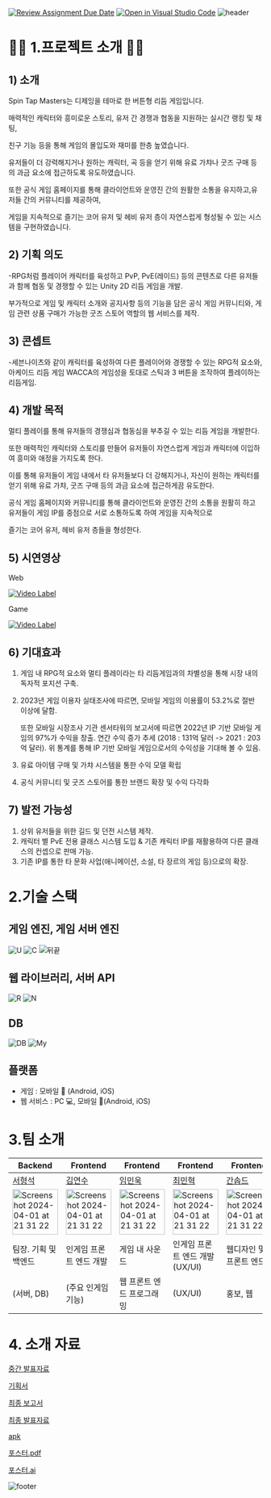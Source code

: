 [![Review Assignment Due Date](https://classroom.github.com/assets/deadline-readme-button-22041afd0340ce965d47ae6ef1cefeee28c7c493a6346c4f15d667ab976d596c.svg)](https://classroom.github.com/a/omXkVCQu)
[![Open in Visual Studio Code](https://classroom.github.com/assets/open-in-vscode-2e0aaae1b6195c2367325f4f02e2d04e9abb55f0b24a779b69b11b9e10269abc.svg)](https://classroom.github.com/online_ide?assignment_repo_id=14318433&assignment_repo_type=AssignmentRepo)
![header](https://capsule-render.vercel.app/api?text=SpinTapMasters)

# 👨‍🎓 1.프로젝트 소개 👩‍🎓

## 1) 소개
Spin Tap Masters는 디제잉을 테마로 한 버튼형 리듬 게임입니다.

매력적인 캐릭터와 흥미로운 스토리, 유저 간 경쟁과 협동을 지원하는 실시간 랭킹 및 채팅, 

친구 기능 등을 통해 게임의 몰입도와 재미를 한층 높였습니다. 

유저들이 더 강력해지거나 원하는 캐릭터, 곡 등을 얻기 위해 유료 가챠나 굿즈 구매 등의 과금 요소에 접근하도록 유도하였습니다.

또한 공식 게임 홈페이지를 통해 클라이언트와 운영진 간의 원활한 소통을 유지하고,유저들 간의 커뮤니티를 제공하여,

게임을 지속적으로 즐기는 코어 유저 및 헤비 유저 층이 자연스럽게 형성될 수 있는 시스템을 구현하였습니다.

## 2) 기획 의도
-RPG처럼 플레이어 캐릭터를 육성하고 PvP, PvE(레이드) 등의 콘텐츠로 다른 유저들과 함께 협동 및 경쟁할 수 있는 Unity 2D 리듬 게임을 개발.

부가적으로 게임 및 캐릭터 소개와 공지사항 등의 기능을 담은 공식 게임 커뮤니티와, 게임 관련 상품 구매가 가능한 굿즈 스토어 역할의 웹 서비스를 제작.

## 3) 콘셉트
-세븐나이츠와 같이 캐릭터를 육성하여 다른 플레이어와 경쟁할 수 있는 RPG적 요소와, 
아케이드 리듬 게임 WACCA의 게임성을 토대로 스틱과 3 버튼을 조작하여 플레이하는 리듬게임.

## 4) 개발 목적
멀티 플레이를 통해 유저들의 경쟁심과 협동심을 부추길 수 있는 리듬 게임을 개발한다. 

또한 매력적인 캐릭터와 스토리를 만들어 유저들이 자연스럽게 게임과 캐릭터에 이입하여 흥미와 애정을 가지도록 한다. 

이를 통해 유저들이 게임 내에서 타 유저들보다 더 강해지거나, 자신이 원하는 캐릭터를 얻기 위해 유료 가챠, 굿즈 구매 등의 과금 요소에 접근하게끔 유도한다. 

공식 게임 홈페이지와 커뮤니티를 통해 클라이언트와 운영진 간의 소통을 원활히 하고 유저들이 게임 IP를 중점으로 서로 소통하도록 하여 게임을 지속적으로 

즐기는 코어 유저, 헤비 유저 층들을 형성한다.

## 5) 시연영상

Web

[![Video Label](http://img.youtube.com/vi/DtKIhjOR1kI/0.jpg)](https://youtu.be/DtKIhjOR1kI)

Game

[![Video Label](http://img.youtube.com/vi/MdImBnooIS8/0.jpg)](https://youtu.be/MdImBnooIS8)

## 6) 기대효과
1) 게임 내 RPG적 요소와 멀티 플레이라는 타 리듬게임과의 차별성을 통해 시장 내의 독자적 포지션 구축.
2) 2023년 게임 이용자 실태조사에 따르면, 모바일 게임의 이용률이 53.2%로 절반 이상에 달함.

   또한 모바일 시장조사 기관 센서타워의 보고서에 따르면 2022년 IP 기반 모바일 게임의 97%가 수익을 창출.
   연간 수익 증가 추세 (2018 : 131억 달러 -> 2021 : 203억 달러). 위 통계를 통해 IP 기반 모바일 게임으로서의 수익성을 기대해 볼 수 있음.
5) 유료 아이템 구매 및 가챠 시스템을 통한 수익 모델 확립
6) 공식 커뮤니티 및 굿즈 스토어를 통한 브랜드 확장 및 수익 다각화

## 7) 발전 가능성
1) 상위 유저들을 위한 길드 및 던전 시스템 제작.
2) 캐릭터 별 PvE 전용 클래스 시스템 도입 & 기존 캐릭터 IP를 재활용하여 다른 클래스의 컨셉으로 판매 가능.
3) 기존 IP를 통한 타 문화 사업(애니메이션, 소설, 타 장르의 게임 등)으로의 확장.

# 2.기술 스택

## 게임 엔진, 게임 서버 엔진
![U](https://img.shields.io/badge/Unity-100000?style=for-the-badge&logo=unity&logoColor=white) ![C](https://img.shields.io/badge/C%23-239120?style=for-the-badge&logo=c-sharp&logoColor=white) ![뒤끝](https://img.shields.io/badge/뒤끝-100000?style=for-the-badge&logoColor=white)

## 웹 라이브러리, 서버 API
![R](https://img.shields.io/badge/React-20232A?style=for-the-badge&logo=react&logoColor=61DAFB)
![N](https://img.shields.io/badge/Node.js-43853D?style=for-the-badge&logo=node.js&logoColor=white)

## DB
![DB](https://img.shields.io/badge/MariaDB-003545?style=flat-square&logo=mariaDB&logoColor=white)
![My](https://img.shields.io/badge/MySQL-4479A1?style=flat-square&logo=MySQL&logoColor=white)

## 플랫폼
-	게임 : 모바일 :iphone: (Android, iOS)
- 웹 서비스 : PC :computer:, 모바일 :iphone:(Android, iOS)

# 3.팀 소개

|Backend|Frontend|Frontend|Frontend|Frontend|
|------|---|---|---|---|
|[서형석](https://github.com/ming0223)|[김연수](https://github.com/yoens/capstone-2024-42)|[임민욱](https://github.com/analogman27/capstone-2024-42)|[최민혁](https://github.com/alsgur3480)|[간솝드](https://github.com/Sumi037/Sumi037.github.io)|
|<img width="90" alt="Screenshot 2024-04-01 at 21 31 22" src="https://github.com/kookmin-sw/capstone-2024-42/assets/96248281/b848f9b1-ed2f-470e-b43c-d6fce0e756cf">|<img width="90" alt="Screenshot 2024-04-01 at 21 31 22" src="https://github.com/kookmin-sw/capstone-2024-42/assets/96248281/6f01a715-0dd9-4d36-bb73-b3e5cd1e50f0">|<img width="90" alt="Screenshot 2024-04-01 at 21 31 22" src="https://github.com/kookmin-sw/capstone-2024-42/assets/96248281/dd8543e4-ed30-4c2a-891e-7bd56db62ce3">|<img width="90" alt="Screenshot 2024-04-01 at 21 31 22" src="https://github.com/kookmin-sw/capstone-2024-42/assets/96248281/973b5b8b-8f50-4849-a143-c1b6e8529b2f">|<img width="90" alt="Screenshot 2024-04-01 at 21 31 22" src="https://github.com/kookmin-sw/capstone-2024-42/assets/96248281/223a49f1-3563-4deb-9b54-3d79f4757a15">|
|팀장. 기획 및 백엔드|인게임 프론트 엔드 개발|게임 내 사운드|인게임 프론트 엔드 개발 (UX/UI)|웹디자인 및 프론트 엔드|
(서버, DB)|(주요 인게임 기능)|웹 프론트 엔드 프로그래밍|(UX/UI)|홍보, 웹|


# 4. 소개 자료 
[중간 발표자료](https://drive.google.com/file/d/18gCFVOvwCZVjzrzKr5FOXKwKa723MO-0/view?usp=drive_link)

[기획서](https://drive.google.com/file/d/1pPobxG6_mW5FWjyTf-PtPU_B351k3hOa/view?usp=drive_link)

[최종 보고서](https://docs.google.com/document/d/12iHvaDRjBSHPyicYnQehRhB-txf3G6qH/edit)

[최종 발표자료](https://drive.google.com/file/d/1fhDCNlNQ8ymQTq9ktoG-AqXWO8u7vozs/view?usp=sharing)

[apk](https://drive.google.com/file/d/14VWbKJ4hrsf4afdegNhwRDBsdW7ztNMe/view)

[포스터.pdf](https://drive.google.com/file/d/1VfDWzHIYPdeUWtz2Z0awQhlk0to9Pal7/view?usp=sharing)

[포스터.ai](https://drive.google.com/file/d/1ANSz80myfxw2MZEk_GNtILKd3WhNaNiv/view?usp=sharing)

![footer](https://capsule-render.vercel.app/api?section=footer)
